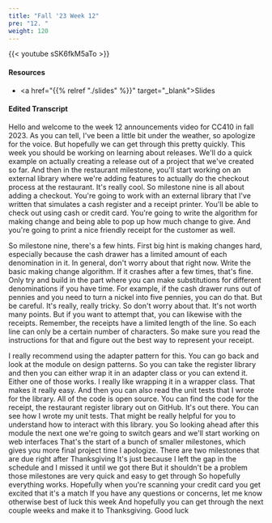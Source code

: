 ```yaml
---
title: "Fall '23 Week 12"
pre: "12. "
weight: 120
---
```


{{< youtube sSK6fkM5aTo   >}}

#### Resources

* <a href="{{% relref "./slides" %}}" target="_blank">Slides</a>

#### Edited Transcript


Hello and welcome to the week 12 announcements video for CC410 in fall 2023. As you can tell, I've been a little bit under the weather, so apologize for the voice. But hopefully we can get through this pretty quickly. This week you should be working on learning about releases. We'll do a quick example on actually creating a release out of a project that we've created so far. And then in the restaurant milestone, you'll start working on an external library where we're adding features to actually do the checkout process at the restaurant. It's really cool. So milestone nine is all about adding a checkout. You're going to work with an external library that I've written that simulates a cash register and a receipt printer. You'll be able to check out using cash or credit card. You're going to write the algorithm for making change and being able to pop up how much change to give. And you're going to print a nice friendly receipt for the customer as well. 

So milestone nine, there's a few hints. First big hint is making changes hard, especially because the cash drawer has a limited amount of each denomination in it. In general, don't worry about that right now. Write the basic making change algorithm. If it crashes after a few times, that's fine. Only try and build in the part where you can make substitutions for different denominations if you have time. For example, if the cash drawer runs out of pennies and you need to turn a nickel into five pennies, you can do that. But be careful. It's really, really tricky. So don't worry about that. It's not worth many points. But if you want to attempt that, you can likewise with the receipts. Remember, the receipts have a limited length of the line. So each line can only be a certain number of characters. So make sure you read the instructions for that and figure out the best way to represent your receipt. 

I really recommend using the adapter pattern for this. You can go back and look at the module on design patterns. So you can take the register library and then you can either wrap it in an adapter class or you can extend it. Either one of those works. I really like wrapping it in a wrapper class. That makes it really easy. And then you can also read the unit tests that I wrote for the library. All of the code is open source. You can find the code for the receipt, the restaurant register library out on GitHub. It's out there. You can see how I wrote my unit tests. That might be really helpful for you to understand how to interact with this library. you So looking ahead after this module the next one we're going to switch gears and we'll start working on web interfaces That's the start of a bunch of smaller milestones, which gives you more final project time I apologize. There are two milestones that are due right after Thanksgiving It's just because I left the gap in the schedule and I missed it until we got there But it shouldn't be a problem those milestones are very quick and easy to get through So hopefully everything works. Hopefully when you're scanning your credit card you get excited that it's a match If you have any questions or concerns, let me know otherwise best of luck this week And hopefully you can get through the next couple weeks and make it to Thanksgiving. Good luck 
